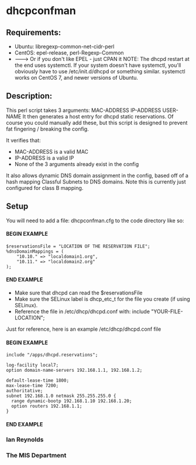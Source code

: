 # dhcpconfman
## Requirements:
 * Ubuntu: libregexp-common-net-cidr-perl
 * CentOS: epel-release, perl-Regexp-Common
 * ---> Or if you don't like EPEL - just CPAN it
 NOTE: The dhcpd restart at the end uses systemctl. If your system doesn't
 have systemctl, you'll obviously have to use /etc/init.d/dhcpd or something
 similar. systemctl works on CentOS 7, and newer versions of Ubuntu.

## Description:
This perl script takes 3 arguments: MAC-ADDRESS IP-ADDRESS USER-NAME
It then generates a host entry for dhcpd static reservations.
Of course you could manually add these, but this script is designed to prevent
fat fingering / breaking the config. 

It verifies that: 
* MAC-ADDRESS is a valid MAC
* IP-ADDRESS is a valid IP
* None of the 3 arguments already exist in the config

It also allows dynamic DNS domain assignment in the config, based off of a hash
mapping Classful Subnets to DNS domains. Note this is currently just configured for class B mapping. 


## Setup
You will need to add a file: dhcpconfman.cfg to the code directory like so:
#### BEGIN EXAMPLE
    $reservationsFile = "LOCATION OF THE RESERVATION FILE";
    %dnsDomainMappings = (
        "10.10." => "localdomain1.org",
        "10.11." => "localdomain2.org"
    );
#### END EXAMPLE
* Make sure that dhcpd can read the $reservationsFile
* Make sure the SELinux label is dhcp_etc_t for the file you create 
(if using SELinux).
* Reference the file in /etc/dhcp/dhcpd.conf with:
include "YOUR-FILE-LOCATION";


Just for reference, here is an example /etc/dhcp/dhcpd.conf file
#### BEGIN EXAMPLE
    include "/apps/dhcpd.reservations";

    log-facility local7;
    option domain-name-servers 192.168.1.1, 192.168.1.2;

    default-lease-time 1800;
    max-lease-time 7200;
    authoritative;
    subnet 192.168.1.0 netmask 255.255.255.0 {
      range dynamic-bootp 192.168.1.10 192.168.1.20;
      option routers 192.168.1.1;
    }
#### END EXAMPLE



### Ian Reynolds
### The MIS Department
